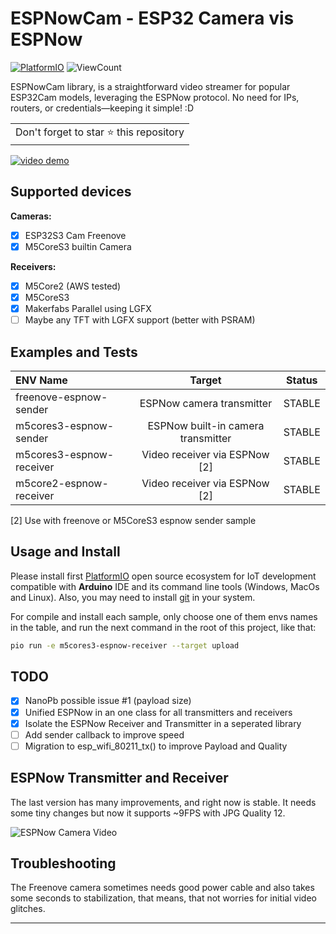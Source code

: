 # ESPNowCam - ESP32 Camera vis ESPNow

[![PlatformIO](https://github.com/hpsaturn/esp32s3-cam/workflows/PlatformIO/badge.svg)](https://github.com/hpsaturn/esp32s3-cam/actions/) ![ViewCount](https://views.whatilearened.today/views/github/hpsaturn/esp32s3-cam.svg)  

ESPNowCam library, is a straightforward video streamer for popular ESP32Cam models, leveraging the ESPNow protocol. No need for IPs, routers, or credentials—keeping it simple! :D

<table>
  <tr>
    <td>
      Don't forget to star ⭐ this repository
    </td>
  </tr>
</table>

[![video demo](https://raw.githubusercontent.com/hpsaturn/esp32s3-cam/master/pictures/youtube.jpg)](https://youtu.be/zXIzP1TGlpA)

## Supported devices

**Cameras:**

- [x] ESP32S3 Cam Freenove
- [x] M5CoreS3 builtin Camera

**Receivers:**

- [x] M5Core2 (AWS tested)
- [x] M5CoreS3
- [x] Makerfabs Parallel using LGFX
- [ ] Maybe any TFT with LGFX support (better with PSRAM)

## Examples and Tests

| ENV Name   |    Target      |  Status |
|:-----------------|:--------------:|:----------:|
| freenove-espnow-sender  | ESPNow camera transmitter | STABLE |
| m5cores3-espnow-sender | ESPNow built-in camera transmitter | STABLE |
| m5cores3-espnow-receiver | Video receiver via ESPNow [2] | STABLE|
| m5core2-espnow-receiver | Video receiver via ESPNow [2] | STABLE |

[2] Use with freenove or M5CoreS3 espnow sender sample

## Usage and Install

Please install first [PlatformIO](http://platformio.org/) open source ecosystem for IoT development compatible with **Arduino** IDE and its command line tools (Windows, MacOs and Linux). Also, you may need to install [git](http://git-scm.com/) in your system.

For compile and install each sample, only choose one of them envs names in the table, and run the next command in the root of this project, like that:

```bash
pio run -e m5cores3-espnow-receiver --target upload
```

## TODO

- [x] NanoPb possible issue #1 (payload size)
- [x] Unified ESPNow in an one class for all transmitters and receivers
- [x] Isolate the ESPNow Receiver and Transmitter in a seperated library
- [ ] Add sender callback to improve speed
- [ ] Migration to esp_wifi_80211_tx() to improve Payload and Quality

## ESPNow Transmitter and Receiver

The last version has many improvements, and right now is stable. It needs some tiny changes but now it supports ~9FPS with JPG Quality 12.

![ESPNow Camera Video](https://raw.githubusercontent.com/hpsaturn/esp32s3-cam/master/pictures/espnow_video.gif)

## Troubleshooting

The Freenove camera sometimes needs good power cable and also takes some seconds to stabilization, that means, that not worries for initial video glitches.

---
